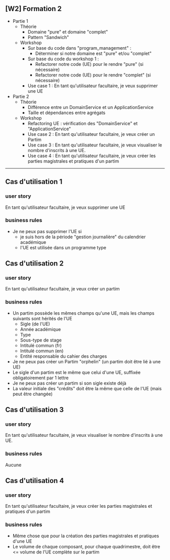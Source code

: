 ## [W2] Formation 2

- Partie 1 
    - Théorie
        - Domaine "pure" et domaine "complet"
        - Pattern "Sandwich"
    - Workshop
        - Sur base du code dans "program_management" :
            - Déterminer si notre domaine est "pure" et/ou "complet"
        - Sur base du code du workshop 1 :
            - Refactorer notre code (UE) pour le rendre "pure" (si nécessaire)
            - Refactorer notre code (UE) pour le rendre "complet" (si nécessaire)
        - Use case 1 : En tant qu'utilisateur facultaire, je veux supprimer une UE
- Partie 2
    - Théorie
        - Différence entre un DomainService et un ApplicationService
        - Taille et dépendances entre agrégats
    - Workshop
        - Refactoring UE : vérification des "DomainService" et "ApplicationService"
        - Use case 2 : En tant qu'utilisateur facultaire, je veux créer un Partim
        - Use case 3 : En tant qu'utilisateur facultaire, je veux visualiser le nombre d'inscrits à une UE.
        - Use case 4 : En tant qu'utilisateur facultaire, je veux créer les parties magistrales et pratiques d'un partim


-------------------------------


## Cas d'utilisation 1
### user story
En tant qu'utilisateur facultaire, je veux supprimer une UE

### business rules
- Je ne peux pas supprimer l'UE si 
    - je suis hors de la période "gestion journalière" du calendrier académique
    - l'UE est utilisée dans un programme type


## Cas d'utilisation 2
### user story
En tant qu'utilisateur facultaire, je veux créer un partim

### business rules
- Un partim possède les mêmes champs qu'une UE, mais les champs suivants sont hérités de l'UE
    - Sigle (de l'UE)
    - Année académique
    - Type
    - Sous-type de stage
    - Intitulé commun (fr)
    - Intitulé commun (en)
    - Entité responsable du cahier des charges
- Je ne peux pas créer un Partim "orphelin" (un partim doit être lié à une UE)
- Le sigle d'un partim est le même que celui d'une UE, suffixée obligatoirement par 1 lettre
- Je ne peux pas créer un partim si son sigle existe déjà
- La valeur initiale des "crédits" doit être la même que celle de l'UE (mais peut être changée) 



## Cas d'utilisation 3
### user story
En tant qu'utilisateur facultaire, je veux visualiser le nombre d'inscrits à une UE. 
### business rules
Aucune



## Cas d'utilisation 4
### user story
En tant qu'utilisateur facultaire, je veux créer les parties magistrales et pratiques d'un partim 

### business rules
- Même chose que pour la création des parties magistrales et pratiques d'une UE
- Le volume de chaque composant, pour chaque quadrimestre, doit être <= volume de l'UE complète sur le partim

